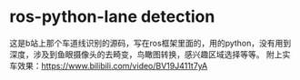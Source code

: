 # ros-python-lane detection
这是b站上那个车道线识别的源码，写在ros框架里面的，用的python，没有用到深度，涉及到鱼眼摄像头的去畸变，鸟瞰图转换，感兴趣区域选择等等。
附上实车效果：https://www.bilibili.com/video/BV19J411t7yA
